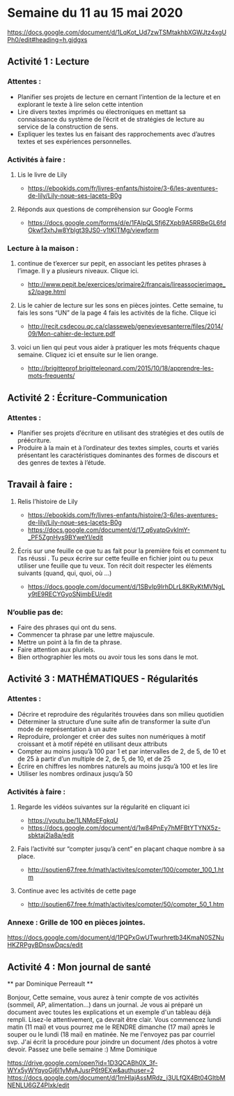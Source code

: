 # Semaine du 11 au 15 mai 2020

<https://docs.google.com/document/d/1LqKot_Ud7zwTSMtakhbXGWJtz4xgUPh0/edit#heading=h.gjdgxs>

## Activité 1 : Lecture

### Attentes :

- Planifier ses projets de lecture en cernant l’intention de la lecture et en explorant le texte à lire selon cette intention
- Lire divers textes imprimés ou électroniques en mettant sa connaissance du système de l’écrit et de stratégies de lecture au service de la construction de sens.
- Expliquer les textes lus en faisant des rapprochements avec d’autres textes et ses expériences personnelles.

### Activités à faire :

1. Lis le livre de Lily
	- <https://ebookids.com/fr/livres-enfants/histoire/3-6/les-aventures-de-lily/Lily-noue-ses-lacets-B0g>

2. Réponds aux questions de compréhension sur Google Forms
	- <https://docs.google.com/forms/d/e/1FAIpQLSfj6ZXpb9A5RRBeGL6fdOkwf3xhJw8Yblgt39JS0-v1tKITMg/viewform>

### Lecture à la maison : 

1. continue de t’exercer sur pepit, en associant les  petites phrases à l’image. Il y a plusieurs niveaux. Clique ici.
	- <http://www.pepit.be/exercices/primaire2/francais/lireassocierimage_s2/page.html>

2. Lis le cahier de lecture sur les sons en pièces jointes. Cette semaine, tu fais les sons “UN” de la page 4 fais les activités de la fiche. Clique ici  
	- <http://recit.csdecou.qc.ca/classeweb/genevievesanterre/files/2014/09/Mon-cahier-de-lecture.pdf>

3.  voici un lien qui peut vous aider à pratiquer les mots fréquents chaque semaine. Cliquez ici  et ensuite sur  le lien orange.
	- <http://brigitteprof.brigitteleonard.com/2015/10/18/apprendre-les-mots-frequents/>


## Activité 2 : Écriture-Communication

### Attentes :
- Planifier ses projets d’écriture en utilisant des stratégies et des outils de préécriture.
- Produire à la main et à l’ordinateur des textes simples, courts et variés présentant les caractéristiques dominantes des formes de discours et des genres de textes à l’étude.

## Travail à faire :

1. Relis l’histoire de Lily
	- <https://ebookids.com/fr/livres-enfants/histoire/3-6/les-aventures-de-lily/Lily-noue-ses-lacets-B0g>
	- <https://docs.google.com/document/d/17_q6yatpGvkImY-_PF5ZgnHys9BYweYI/edit>

2. Écris sur une feuille ce que tu as fait  pour la première fois et comment tu l’as réussi . Tu peux écrire sur cette feuille en fichier joint  ou tu peux utiliser une feuille que tu veux.
Ton récit doit respecter les éléments suivants  (quand, qui, quoi, où ...)
	- <https://docs.google.com/document/d/1SBvIp9IrhDLrL8KRyKtMVNgLy9tE9RECYGyoSNjmbEU/edit>

### N’oublie pas de:
- Faire des phrases qui ont du sens.
- Commencer ta phrase par une lettre majuscule.
- Mettre un point à la fin de ta phrase.
- Faire attention aux pluriels.
- Bien orthographier les mots ou avoir tous les sons dans le mot.


## Activité 3 : MATHÉMATIQUES - Régularités

### Attentes : 
- Décrire et reproduire des régularités trouvées dans son milieu quotidien
- Déterminer la structure d’une suite afin de transformer la suite d’un mode de représentation à un autre
- Reproduire, prolonger et créer des suites non numériques à motif croissant et à motif répété en utilisant deux attributs
- Compter au moins jusqu’à 100 par 1 et par intervalles de 2, de 5, de 10 et de 25 à partir d’un multiple de 2, de 5, de 10, et de 25
- Écrire en chiffres les nombres naturels au moins jusqu’à 100 et les lire
- Utiliser les nombres ordinaux jusqu’à 50


### Activités à faire :

1. Regarde les vidéos suivantes sur la régularité en cliquant ici
	- <https://youtu.be/1LNMqEFgkqU>
	- <https://docs.google.com/document/d/1w84PnEy7hMFBtYTYNX5z-sbktaj2la8a/edit>

2. Fais l’activité sur “compter jusqu’à cent” en plaçant chaque nombre à sa place.
	- <http://soutien67.free.fr/math/activites/compter/100/compter_100_1.htm>

3. Continue avec les activités de cette page
	- <http://soutien67.free.fr/math/activites/compter/50/compter_50_1.htm>

### Annexe : Grille de 100 en pièces jointes.
<https://docs.google.com/document/d/1PQPxGwUTwurhretb34KmaN0SZNuHKZRPgyBDnswDqcs/edit>

## Activité 4 : Mon journal de santé
** par Dominique Perreault **

Bonjour,
Cette semaine, vous aurez à tenir compte de vos activités (sommeil, AP, alimentation...) dans un journal. Je vous ai préparé un document avec toutes les explications et un exemple d'un tableau déjà rempli. Lisez-le attentivement, ça devrait être clair. Vous commencez lundi matin (11 mai) et vous pourrez me le RENDRE dimanche (17 mai) après le souper ou le lundi (18 mai) en matinée. Ne me l'envoyez pas par courriel svp. J'ai écrit la procédure pour joindre un document /des photos à votre devoir.
Passez une belle semaine :)
Mme Dominique

<https://drive.google.com/open?id=1D3QCABh0X_3f-WYx5yWYqyoGj6I1yMyAJusrP6t9EXw&authuser=2>
<https://docs.google.com/document/d/1mHlajAssMRdz_j3ULfQX4Bt04GItbMNENLU6GZ4Plxk/edit>
